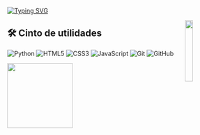 [![Typing SVG](https://readme-typing-svg.herokuapp.com?color=%23F1F1F1&size=30&center=true&vCenter=true&width=1000&height=60&lines=HELLO+I'M+ANA+J%C3%9ALIA;WELCOME+TO+MY+PROFILE;Quick+fox+jumps+nightly+above+wizard)](https://git.io/typing-svg)

<img width="19%" align="right" src="https://o.remove.bg/downloads/5dea98cb-3adb-46eb-ad85-3fce431b652a/image-removebg-preview.png">


## 🛠 Cinto de utilidades
![Python](https://img.shields.io/badge/python-3670A0?style=for-the-badge&logo=python&logoColor=ffdd54)
![HTML5](https://img.shields.io/badge/html5-%23E34F26.svg?style=for-the-badge&logo=html5&logoColor=white)
![CSS3](https://img.shields.io/badge/css3-%231572B6.svg?style=for-the-badge&logo=css3&logoColor=white)
![JavaScript](https://img.shields.io/badge/javascript-%23323330.svg?style=for-the-badge&logo=javascript&logoColor=%23F7DF1E)
![Git](https://img.shields.io/badge/git-%23F05033.svg?style=for-the-badge&logo=git&logoColor=white)
![GitHub](https://img.shields.io/badge/github-%23121011.svg?style=for-the-badge&logo=github&logoColor=white)
  
  
<div align="left">
  <a href="https://github.com/anaahnb">
  <img height="150em" src="https://github-readme-stats.vercel.app/api?username=anaahnb&show_icons=true&theme=midnight-purple&include_all_commits=true&count_private=true"/>
<!--   <img height="150em" src="https://github-readme-stats.vercel.app/api/top-langs/?username=anaahnb&layout=compact&langs_count=7&theme=midnight-purple"/> -->
</div>




